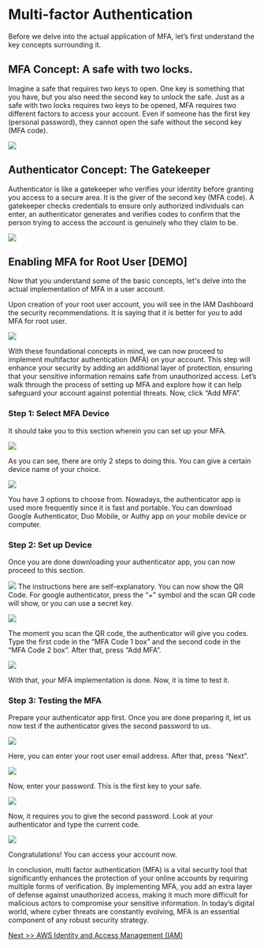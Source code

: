 ﻿# **Multi-factor Authentication**

Before we delve into the actual application of MFA, let’s first understand the key concepts surrounding it.

## MFA Concept: A safe with two locks.
Imagine a safe that requires two keys to open. One key is something that you have, but you also need the second key to unlock the safe. Just as a safe with two locks requires two keys to be opened, MFA requires two different factors to access your account. Even if someone has the first key (personal password), they cannot open the safe without the second key (MFA code).

![](img/MFA-01.jpg)

## Authenticator Concept: The Gatekeeper
Authenticator is like a gatekeeper who verifies your identity before granting you access to a secure area. It is the giver of the second key (MFA code). A gatekeeper checks credentials to ensure only authorized individuals can enter, an authenticator generates and verifies codes to confirm that the person trying to access the account is genuinely who they claim to be.

![](img/MFA-02.png)

## **Enabling MFA for Root User [DEMO]**
Now that you understand some of the basic concepts, let's delve into the actual implementation of MFA in a user account.

Upon creation of your root user account, you will see in the IAM Dashboard the security recommendations. It is saying that it is better for you to add MFA for root user.



![](img/MFA-03.jpg)

With these foundational concepts in mind, we can now proceed to implement multifactor authentication (MFA) on your account. This step will enhance your security by adding an additional layer of protection, ensuring that your sensitive information remains safe from unauthorized access. Let’s walk through the process of setting up MFA and explore how it can help safeguard your account against potential threats. Now, click “Add MFA”.

### **Step 1: Select MFA Device**
It should take you to this section wherein you can set up your MFA.

![](img/MFA-04.png)

As you can see, there are only 2 steps to doing this. You can give a certain device name of your choice.



![](img/MFA-05.jpg)

You have 3 options to choose from. Nowadays, the authenticator app is used more frequently since it is fast and portable. You can download Google Authenticator, Duo Mobile, or Authy app on your mobile device or computer.

### **Step 2: Set up Device**
Once you are done downloading your authenticator app, you can now proceed to this section.

![](img/MFA-06.png)
The instructions here are self-explanatory. You can now show the QR Code. For google authenticator, press the “+” symbol and the scan QR code will show, or you can use a secret key.

![](img/MFA-07.png)

The moment you scan the QR code, the authenticator will give you codes. Type the first code in the “MFA Code 1 box” and the second code in the “MFA Code 2 box”. After that, press “Add MFA”.

![](img/MFA-08.png)

With that, your MFA implementation is done. Now, it is time to test it.

### **Step 3: Testing the MFA**
Prepare your authenticator app first. Once you are done preparing it, let us now test if the authenticator gives the second password to us.

![](img/MFA-09.png)

Here, you can enter your root user email address. After that, press “Next”.

![](img/MFA-10.png)

Now, enter your password. This is the first key to your safe.

![](img/MFA-11.png)

Now, it requires you to give the second password. Look at your authenticator and type the current code.

![](img/MFA-12.png)

Congratulations! You can access your account now.

In conclusion, multi factor authentication (MFA) is a vital security tool that significantly enhances the protection of your online accounts by requiring multiple forms of verification. By implementing MFA, you add an extra layer of defense against unauthorized access, making it much more difficult for malicious actors to compromise your sensitive information. In today’s digital world, where cyber threats are constantly evolving, MFA is an essential component of any robust security strategy.

[Next >> AWS Identity and Access Management (IAM)](05%20-%20AWS%20Identity%20and%20Access%20Management.md)